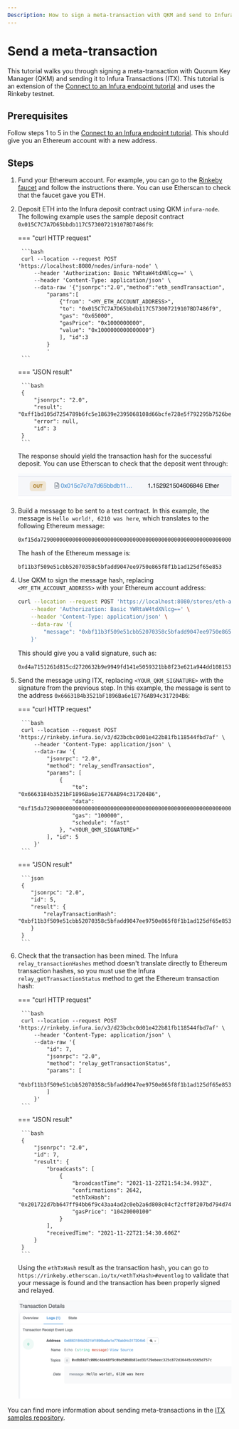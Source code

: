 ```yaml
---
Description: How to sign a meta-transaction with QKM and send to Infura ITX
---
```


# Send a meta-transaction

This tutorial walks you through signing a meta-transaction with Quorum Key Manager (QKM) and sending it to Infura
Transactions (ITX).
This tutorial is an extension of the [Connect to an Infura endpoint tutorial](ConnectInfura.md) and uses the Rinkeby testnet.

## Prerequisites

Follow steps 1 to 5 in the [Connect to an Infura endpoint tutorial](ConnectInfura.md).
This should give you an Ethereum account with a new address.

## Steps

1. Fund your Ethereum account.
   For example, you can go to the [Rinkeby faucet](https://www.rinkeby.io/#faucet) and follow the instructions there.
   You can use Etherscan to check that the faucet gave you ETH.

1. Deposit ETH into the Infura deposit contract using QKM `infura-node`.
   The following example uses the sample deposit contract `0x015C7C7A7D65bbdb117C573007219107BD7486f9`:

    === "curl HTTP request"

        ```bash
        curl --location --request POST 'https://localhost:8080/nodes/infura-node' \
            --header 'Authorization: Basic YWRtaW4tdXNlcg==' \
            --header 'Content-Type: application/json' \
            --data-raw '{"jsonrpc":"2.0","method":"eth_sendTransaction",
                "params":[
                    {"from": "<MY_ETH_ACCOUNT_ADDRESS>",
                    "to": "0x015C7C7A7D65bbdb117C573007219107BD7486f9",
                    "gas": "0x65000",
                    "gasPrice": "0x1000000000",
                    "value": "0x1000000000000000"}
                    ], "id":3
                }
                '
        ```

    === "JSON result"

        ```bash
        {
            "jsonrpc": "2.0",
            "result": "0xff1bd105d7254789b6fc5e18639e2395068108d66bcfe728e5f792295b7526be",
            "error": null,
            "id": 3
        }
        ```

    The response should yield the transaction hash for the successful deposit.
    You can use Etherscan to check that the deposit went through:

    ![Etherscan deposit](../Images/EtherscanDeposit.png)

1. Build a message to be sent to a test contract.
   In this example, the message is `Hello world!, 6210 was here`, which translates to the following Ethereum message:

    ```text
    0xf15da7290000000000000000000000000000000000000000000000000000000000000020000000000000000000000000000000000000000000000000000000000000001b48656c6c6f20776f726c64212c20366c32302077617320686572650000000000
    ```

    The hash of the Ethereum message is:

    ```text
    bf11b3f509e51cbb52070358c5bfadd9047ee9750e865f8f1b1ad125df65e853
    ```

1. Use QKM to sign the message hash, replacing `<MY_ETH_ACCOUNT_ADDRESS>` with your Ethereum account address:

    ```bash
    curl --location --request POST 'https://localhost:8080/stores/eth-accounts/ethereum/<MY_ETH_ACCOUNT_ADDRESS>/sign-message' \
        --header 'Authorization: Basic YWRtaW4tdXNlcg==' \
        --header 'Content-Type: application/json' \
        --data-raw '{
            "message": "0xbf11b3f509e51cbb52070358c5bfadd9047ee9750e865f8f1b1ad125df65e853"
        }'
    ```

    This should give you a valid signature, such as:

    ```text
    0xd4a7151261d815cd2720632b9e9949fd141e5059321bb8f23e621a944dd1081533acef9d1a318b3b60c2815385ba7e3ca59adee6490113c5a71913735acbeb8b1c
    ```

1. Send the message using ITX, replacing `<YOUR_QKM_SIGNATURE>` with the signature from the previous step.
   In this example, the message is sent to the address `0x6663184b3521bF1896Ba6e1E776AB94c317204B6`:

    === "curl HTTP request"

        ```bash
        curl --location --request POST 'https://rinkeby.infura.io/v3/d23bcbc0d01e422b81fb118544fbd7af' \
            --header 'Content-Type: application/json' \
            --data-raw '{
                "jsonrpc": "2.0",
                "method": "relay_sendTransaction",
                "params": [
                    {
                        "to": "0x6663184b3521bF1896Ba6e1E776AB94c317204B6",
                        "data": "0xf15da7290000000000000000000000000000000000000000000000000000000000000020000000000000000000000000000000000000000000000000000000000000001b48656c6c6f20776f726c64212c20366c32302077617320686572650000000000",
                        "gas": "100000",
                        "schedule": "fast"
                    }, "<YOUR_QKM_SIGNATURE>"
                ], "id": 5
            }'
        ```

    === "JSON result"

        ```json
        {
           "jsonrpc": "2.0",
           "id": 5,
           "result": {
               "relayTransactionHash": "0xbf11b3f509e51cbb52070358c5bfadd9047ee9750e865f8f1b1ad125df65e853"
           }
        }
        ```

1. Check that the transaction has been mined.
   The Infura `relay_transactionHashes` method doesn't translate directly to Ethereum transaction hashes, so you must
   use the Infura `relay_getTransactionStatus` method to get the Ethereum transaction hash:

    === "curl HTTP request"

        ```bash
        curl --location --request POST 'https://rinkeby.infura.io/v3/d23bcbc0d01e422b81fb118544fbd7af' \
            --header 'Content-Type: application/json' \
            --data-raw '{
                "id": 7,
                "jsonrpc": "2.0",
                "method": "relay_getTransactionStatus",
                "params": [
                    "0xbf11b3f509e51cbb52070358c5bfadd9047ee9750e865f8f1b1ad125df65e853"
                ]
            }'
        ```

    === "JSON result"

        ```bash
        {
            "jsonrpc": "2.0",
            "id": 7,
            "result": {
                "broadcasts": [
                    {
                        "broadcastTime": "2021-11-22T21:54:34.993Z",
                        "confirmations": 2642,
                        "ethTxHash": "0x201722d7bb647ff94bb6f9c43aa4ad2c0eb2a6d808c04cf2cff8f207bd794d74",
                        "gasPrice": "10420000100"
                    }
                ],
                "receivedTime": "2021-11-22T21:54:30.606Z"
            }
        }
        ```

    Using the `ethTxHash` result as the transaction hash, you can go to
    `https://rinkeby.etherscan.io/tx/<ethTxHash>#eventlog` to validate that your message is found and the transaction
    has been properly signed and relayed.

    ![Etherscan message](../Images/EtherscanMessage.png)

You can find more information about sending meta-transactions in the [ITX samples repository](https://github.com/INFURA/demo-eth-tx/tree/master/infura-transactions).
